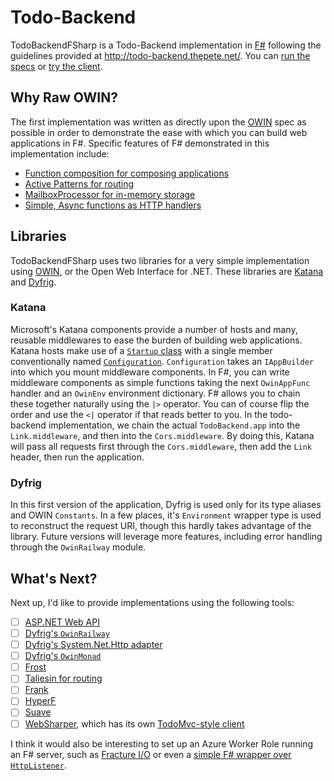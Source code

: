 # Todo-Backend

TodoBackendFSharp is a Todo-Backend implementation in [F#](http://fsharp.org/)
following the guidelines provided at http://todo-backend.thepete.net/.
You can [run the specs](http://todo-backend.thepete.net/specs/index.html?http://todomvcfsharp.azurewebsites.net/) or
[try the client](http://todo-backend.thepete.net/client/index.html?http://todomvcfsharp.azurewebsites.net/).

## Why Raw OWIN?

The first implementation was written as directly upon the [OWIN](http://owin.org/) spec as possible in order
to demonstrate the ease with which you can build web applications in F#. Specific features of F# demonstrated
in this implementation include:

* [Function composition for composing applications](https://github.com/panesofglass/TodoBackendFSharp/blob/master/TodoBackendFSharp/Startup.fs#L56-58)
* [Active Patterns for routing](https://github.com/panesofglass/TodoBackendFSharp/blob/master/TodoBackendFSharp/TodoBackend.fs#L251-279)
* [MailboxProcessor for in-memory storage](https://github.com/panesofglass/TodoBackendFSharp/blob/master/TodoBackendFSharp/TodoBackend.fs#L53-94)
* [Simple, Async functions as HTTP handlers](https://github.com/panesofglass/TodoBackendFSharp/blob/master/TodoBackendFSharp/TodoBackend.fs#L114-237)

## Libraries

TodoBackendFSharp uses two libraries for a very simple implementation using [OWIN](http://owin.org/), or the Open Web Interface for .NET.
These libraries are [Katana](https://katanaproject.codeplex.com/) and [Dyfrig](https://github.com/fsprojects/dyfrig).

### Katana

Microsoft's Katana components provide a number of hosts and many, reusable middlewares to ease the burden of
building web applications. Katana hosts make use of a [`Startup` class](https://github.com/panesofglass/TodoBackendFSharp/blob/master/TodoBackendFSharp/Startup.fs#L50)
with a single member conventionally named [`Configuration`](https://github.com/panesofglass/TodoBackendFSharp/blob/master/TodoBackendFSharp/Startup.fs#L54).
`Configuration` takes an `IAppBuilder` into which you mount middleware components.
In F#, you can write middleware components as simple functions taking the next `OwinAppFunc` handler
and an `OwinEnv` environment dictionary. F# allows you to chain these together naturally using the
`|>` operator. You can of course flip the order and use the `<|` operator if that reads better to you.
In the todo-backend implementation, we chain the actual `TodoBackend.app` into the `Link.middleware`,
and then into the `Cors.middleware`. By doing this, Katana will pass all requests first through the
`Cors.middleware`, then add the `Link` header, then run the application.

### Dyfrig

In this first version of the application, Dyfrig is used only for its type aliases and OWIN `Constants`.
In a few places, it's `Environment` wrapper type is used to reconstruct the request URI, though this hardly
takes advantage of the library. Future versions will leverage more features, including error handling through
the `OwinRailway` module.

## What's Next?

Next up, I'd like to provide implementations using the following tools:

- [ ] [ASP.NET Web API](http://asp.net/web-api)
- [ ] [Dyfrig's `OwinRailway`](https://github.com/fsprojects/dyfrig/blob/master/src/Dyfrig/OwinRailway.fsi)
- [ ] [Dyfrig's System.Net.Http adapter](https://github.com/fsprojects/dyfrig/blob/master/src/Dyfrig/SystemNetHttpAdapter.fsi)
- [ ] [Dyfrig's `OwinMonad`](https://github.com/fsprojects/dyfrig/blob/master/src/Dyfrig/OwinApp.fsi#L35)
- [ ] [Frost](https://github.com/xyncro/frost)
- [ ] [Taliesin for routing](https://github.com/frank-fs/taliesin)
- [ ] [Frank](http://frankfs.net/)
- [ ] [HyperF](https://github.com/eulerfx/HyperF)
- [ ] [Suave](http://suave.io/)
- [ ] [WebSharper](http://websharper.com/), which has its own [TodoMvc-style client](http://intellifactory.github.io/websharper.ui.next/#samples/samples/TodoList)

I think it would also be interesting to set up an Azure Worker Role running an F# server, such as [Fracture I/O](https://github.com/fracture-io/fracture) or even a [simple F# wrapper over `HttpListener`](http://msdn.microsoft.com/en-us/library/vstudio/hh297120(v=vs.100).aspx).
